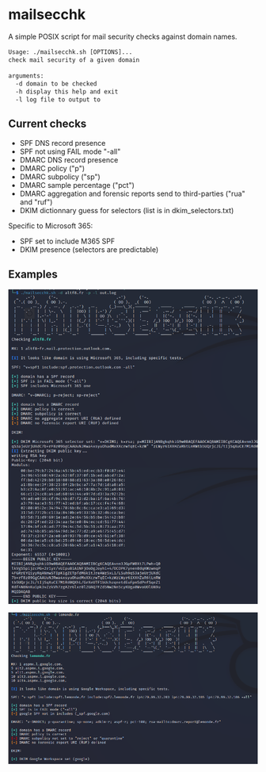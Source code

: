 # mailsecchk

A simple POSIX script for mail security checks against domain names.

```
Usage: ./mailsecchk.sh [OPTIONS]...
check mail security of a given domain

arguments:
  -d domain to be checked
  -h display this help and exit
  -l log file to output to
```

## Current checks

* SPF DNS record presence
* SPF not using FAIL mode "-all"
* DMARC DNS record presence
* DMARC policy ("p")
* DMARC subpolicy ("sp")
* DMARC sample percentage ("pct")
* DMARC aggregation and forensic reports send to third-parties ("rua" and "ruf")
* DKIM dictionnary guess for selectors (list is in dkim_selectors.txt)

Specific to Microsoft 365:

* SPF set to include M365 SPF
* DKIM presence (selectors are predictable)

## Examples

![example 1](img/altf8.png "Example 1")

![example 2](img/lemonde.png "Example 2")
